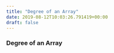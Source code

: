 ```yaml
---
title: "Degree of an Array"
date: 2019-08-12T10:03:26.791419+00:00
draft: false
---
```


### Degree of an Array
